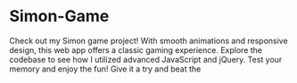 # Simon-Game
Check out my Simon game project! With smooth animations and responsive design, this web app offers a classic gaming experience. Explore the codebase to see how I utilized advanced JavaScript and jQuery. Test your memory and enjoy the fun! Give it a try and beat the
